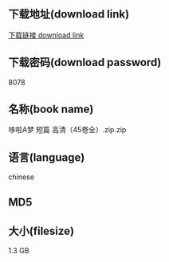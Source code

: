 ## 下载地址(download link)
[下载链接 download link](https://tutu365.netlify.app/?s=%E5%93%86%E5%95%A6A%E6%A2%A6+%E7%9F%AD%E7%AF%87+%E9%AB%98%E6%B8%85%EF%BC%8845%E5%8D%B7%E5%85%A8%EF%BC%89.zip)

## 下载密码(download password)
8078

## 名称(book name)
哆啦A梦 短篇 高清（45卷全）.zip.zip

## 语言(language)
chinese

## MD5


## 大小(filesize)
1.3 GB
